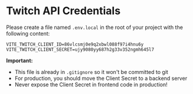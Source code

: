 # Twitch API Credentials

Please create a file named `.env.local` in the root of your project with the following content:

```
VITE_TWITCH_CLIENT_ID=86vlcsmj0e9q2xbwl088f97i4hnu6y
VITE_TWITCH_CLIENT_SECRET=ujy9080yy687h2g33v352ngmh645l7
```

**Important:** 
- This file is already in `.gitignore` so it won't be committed to git
- For production, you should move the Client Secret to a backend server
- Never expose the Client Secret in frontend code in production!


